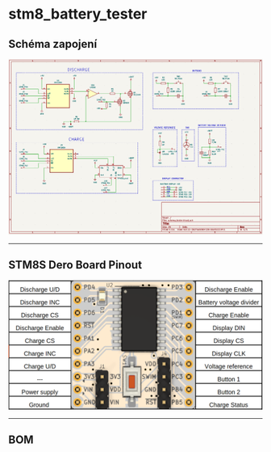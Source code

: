# stm8_battery_tester
## Schéma zapojení
<p align="center"><img src="media/schematic.png"><p>
  
---
  
## STM8S Dero Board Pinout
<p align="center"><img src="media/pinout_1.png"><p>
  
---
  
## BOM 
